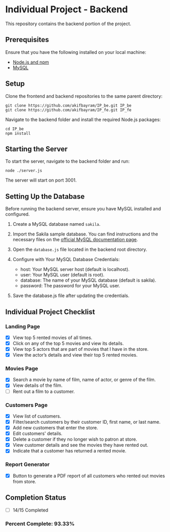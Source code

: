 # Individual Project - Backend

This repository contains the backend portion of the project.

## Prerequisites

Ensure that you have the following installed on your local machine:

- [Node.js and npm](https://nodejs.org/)
- [MySQL](https://dev.mysql.com/downloads/)

## Setup

Clone the frontend and backend repositories to the same parent directory:

```
git clone https://github.com/akifbayram/IP_be.git IP_be
git clone https://github.com/akifbayram/IP_fe.git IP_fe
```

Navigate to the backend folder and install the required Node.js packages:

```
cd IP_be
npm install
```

## Starting the Server

To start the server, navigate to the backend folder and run:

```
node ./server.js
```

The server will start on port 3001.

## Setting Up the Database

Before running the backend server, ensure you have MySQL installed and configured.

1. Create a MySQL database named `sakila`.
   
2. Import the Sakila sample database. You can find instructions and the necessary files on the [official MySQL documentation page](https://dev.mysql.com/doc/sakila/en/).

3. Open the `database.js` file located in the backend root directory.

4. Configure with Your MySQL Database Credentials:

   - host: Your MySQL server host (default is localhost).
   - user: Your MySQL user (default is root).
   - database: The name of your MySQL database (default is sakila).
   - password: The password for your MySQL user.

5. Save the database.js file after updating the credentials.

## Individual Project Checklist

### Landing Page
- [x] View top 5 rented movies of all times.
- [x] Click on any of the top 5 movies and view its details.
- [x] View top 5 actors that are part of movies that I have in the store.
- [x] View the actor’s details and view their top 5 rented movies.

### Movies Page
- [x] Search a movie by name of film, name of actor, or genre of the film.
- [x] View details of the film.
- [ ] Rent out a film to a customer.

### Customers Page
- [x] View list of customers.
- [x] Filter/search customers by their customer ID, first name, or last name.
- [x] Add new customers that enter the store.
- [x] Edit customers' details.
- [x] Delete a customer if they no longer wish to patron at store.
- [x] View customer details and see the movies they have rented out.
- [x] Indicate that a customer has returned a rented movie.

### Report Generator
- [x] Button to generate a PDF report of all customers who rented out movies from store.

## Completion Status
- [ ] 14/15 Completed

### Percent Complete: 93.33%